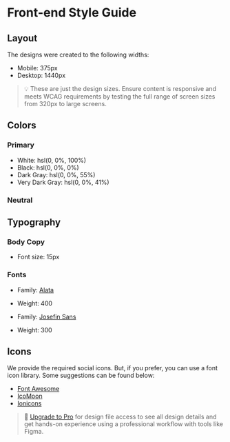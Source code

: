 # Front-end Style Guide

## Layout

The designs were created to the following widths:

-   Mobile: 375px
-   Desktop: 1440px

> 💡 These are just the design sizes. Ensure content is responsive and meets WCAG requirements by testing the full range of screen sizes from 320px to large screens.

## Colors

### Primary

-   White: hsl(0, 0%, 100%)
-   Black: hsl(0, 0%, 0%)
-   Dark Gray: hsl(0, 0%, 55%)
-   Very Dark Gray: hsl(0, 0%, 41%)

### Neutral

## Typography

### Body Copy

-   Font size: 15px

### Fonts

-   Family: [Alata](https://fonts.google.com/specimen/Alata)
-   Weight: 400

-   Family: [Josefin Sans](https://fonts.google.com/specimen/Josefin+Sans)
-   Weight: 300

## Icons

We provide the required social icons. But, if you prefer, you can use a font icon library. Some suggestions can be found below:

-   [Font Awesome](https://fontawesome.com)
-   [IcoMoon](https://icomoon.io)
-   [Ionicons](https://ionicons.com)

> 💎 [Upgrade to Pro](https://www.frontendmentor.io/pro?ref=style-guide) for design file access to see all design details and get hands-on experience using a professional workflow with tools like Figma.
